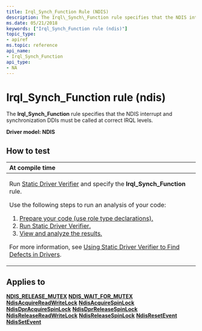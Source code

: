 ```yaml
---
title: Irql_Synch_Function Rule (NDIS)
description: The Irql\_Synch\_Function rule specifies that the NDIS interrupt and synchronization DDIs must be called at correct IRQL levels.
ms.date: 05/21/2018
keywords: ["Irql_Synch_Function rule (ndis)"]
topic_type:
- apiref
ms.topic: reference
api_name:
- Irql_Synch_Function
api_type:
- NA
---
```


# Irql\_Synch\_Function rule (ndis)


The **Irql\_Synch\_Function** rule specifies that the NDIS interrupt and synchronization DDIs must be called at correct IRQL levels.

**Driver model: NDIS**

## How to test

<table>
<colgroup>
<col width="100%" />
</colgroup>
<thead>
<tr class="header">
<th align="left">At compile time</th>
</tr>
</thead>
<tbody>
<tr class="odd">
<td align="left"><p>Run <a href="/windows-hardware/drivers/devtest/static-driver-verifier" data-raw-source="[Static Driver Verifier](./static-driver-verifier.md)">Static Driver Verifier</a> and specify the <strong>Irql_Synch_Function</strong> rule.</p>
Use the following steps to run an analysis of your code:
<ol>
<li><a href="/windows-hardware/drivers/devtest/using-static-driver-verifier-to-find-defects-in-drivers#preparing-your-source-code" data-raw-source="[Prepare your code (use role type declarations).](./using-static-driver-verifier-to-find-defects-in-drivers.md#preparing-your-source-code)">Prepare your code (use role type declarations).</a></li>
<li><a href="/windows-hardware/drivers/devtest/using-static-driver-verifier-to-find-defects-in-drivers#running-static-driver-verifier" data-raw-source="[Run Static Driver Verifier.](./using-static-driver-verifier-to-find-defects-in-drivers.md#running-static-driver-verifier)">Run Static Driver Verifier.</a></li>
<li><a href="/windows-hardware/drivers/devtest/using-static-driver-verifier-to-find-defects-in-drivers#viewing-and-analyzing-the-results" data-raw-source="[View and analyze the results.](./using-static-driver-verifier-to-find-defects-in-drivers.md#viewing-and-analyzing-the-results)">View and analyze the results.</a></li>
</ol>
<p>For more information, see <a href="/windows-hardware/drivers/devtest/using-static-driver-verifier-to-find-defects-in-drivers" data-raw-source="[Using Static Driver Verifier to Find Defects in Drivers](./using-static-driver-verifier-to-find-defects-in-drivers.md)">Using Static Driver Verifier to Find Defects in Drivers</a>.</p></td>
</tr>
</tbody>
</table>

## Applies to

[**NDIS\_RELEASE\_MUTEX**](/windows-hardware/drivers/ddi/ndis/nf-ndis-ndis_release_mutex)
[**NDIS\_WAIT\_FOR\_MUTEX**](/windows-hardware/drivers/ddi/ndis/nf-ndis-ndis_wait_for_mutex)
[**NdisAcquireReadWriteLock**](/previous-versions/ff560696(v=vs.85))
[**NdisAcquireSpinLock**](/windows-hardware/drivers/ddi/ndis/nf-ndis-ndisacquirespinlock)
[**NdisDprAcquireSpinLock**](/windows-hardware/drivers/ddi/ndis/nf-ndis-ndisdpracquirespinlock)
[**NdisDprReleaseSpinLock**](/windows-hardware/drivers/ddi/ndis/nf-ndis-ndisdprreleasespinlock)
[**NdisReleaseReadWriteLock**](/previous-versions/ff564521(v=vs.85))
[**NdisReleaseSpinLock**](/windows-hardware/drivers/ddi/ndis/nf-ndis-ndisreleasespinlock)
[**NdisResetEvent**](/windows-hardware/drivers/ddi/ndis/nf-ndis-ndisresetevent)
[**NdisSetEvent**](/windows-hardware/drivers/ddi/ndis/nf-ndis-ndissetevent)

